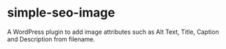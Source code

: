 # simple-seo-image
A WordPress plugin to add image attributes such as Alt Text, Title, Caption and Description from filename.
